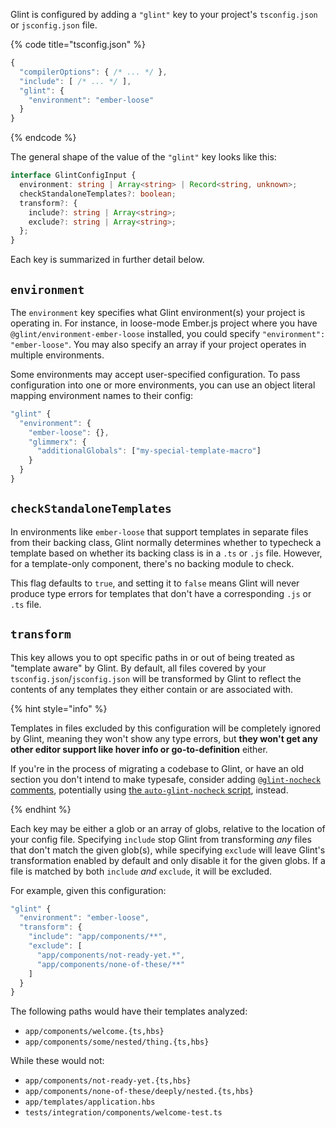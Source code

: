Glint is configured by adding a `"glint"` key to your project's `tsconfig.json` or `jsconfig.json` file.

{% code title="tsconfig.json" %}

```javascript
{
  "compilerOptions": { /* ... */ },
  "include": [ /* ... */ ],
  "glint": {
    "environment": "ember-loose"
  }
}
```

{% endcode %}

The general shape of the value of the `"glint"` key looks like this:

```typescript
interface GlintConfigInput {
  environment: string | Array<string> | Record<string, unknown>;
  checkStandaloneTemplates?: boolean;
  transform?: {
    include?: string | Array<string>;
    exclude?: string | Array<string>;
  };
}
```

Each key is summarized in further detail below.

## `environment`

The `environment` key specifies what Glint environment(s) your project is operating in. For instance, in loose-mode Ember.js project where you have `@glint/environment-ember-loose` installed, you could specify `"environment": "ember-loose"`. You may also specify an array if your project operates in multiple environments.

Some environments may accept user-specified configuration. To pass configuration into one or more environments, you can use an object literal mapping environment names to their config:

```javascript
"glint" {
  "environment": {
    "ember-loose": {},
    "glimmerx": {
      "additionalGlobals": ["my-special-template-macro"]
    }
  }
}
```

## `checkStandaloneTemplates`

In environments like `ember-loose` that support templates in separate files from their backing class, Glint normally determines whether to typecheck a template based on whether its backing class is in a `.ts` or `.js` file. However, for a template-only component, there's no backing module to check.

This flag defaults to `true`, and setting it to `false` means Glint will never produce type errors for templates that don't have a corresponding `.js` or `.ts` file.

## `transform`

This key allows you to opt specific paths in or out of being treated as "template aware" by Glint. By default, all files covered by your `tsconfig.json`/`jsconfig.json` will be transformed by Glint to reflect the contents of any templates they either contain or are associated with.

{% hint style="info" %}

Templates in files excluded by this configuration will be completely ignored by Glint, meaning they won't show any type errors, but **they won't get any other editor support like hover info or go-to-definition** either.

If you're in the process of migrating a codebase to Glint, or have an old section you don't intend to make typesafe, consider adding [`@glint-nocheck` comments](../directives.md#glint-nocheck), potentially using [the `auto-glint-nocheck` script](https://github.com/typed-ember/glint/tree/main/packages/scripts#auto-glint-nocheck), instead.

{% endhint %}

Each key may be either a glob or an array of globs, relative to the location of your config file. Specifying `include` stop Glint from transforming _any_ files that don't match the given glob(s), while specifying `exclude` will leave Glint's transformation enabled by default and only disable it for the given globs. If a file is matched by both `include` _and_ `exclude`, it will be excluded.

For example, given this configuration:

```javascript
"glint" {
  "environment": "ember-loose",
  "transform": {
    "include": "app/components/**",
    "exclude": [
      "app/components/not-ready-yet.*",
      "app/components/none-of-these/**"
    ]
  }
}
```

The following paths would have their templates analyzed:

- `app/components/welcome.{ts,hbs}`
- `app/components/some/nested/thing.{ts,hbs}`

While these would not:

- `app/components/not-ready-yet.{ts,hbs}`
- `app/components/none-of-these/deeply/nested.{ts,hbs}`
- `app/templates/application.hbs`
- `tests/integration/components/welcome-test.ts`
